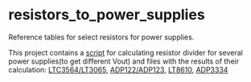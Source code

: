 # resistors_to_power_supplies

Reference tables for select resistors for power supplies.

This project contains a [script](calculation_resistors.tcl "calculation_resistors.tcl") for
calculating resistor divider for several power supplies(to get different Vout) and files with
the results of their calculation:
[LTC3564/LT3065](vout_ltc3564.log "vout_ltc3564.log"),
[ADP122/ADP123](vout_adp122.log "vout_adp122.log"),
[LT8610](vout_lt8610.log "vout_lt8610.log"),
[ADP3334](vout_adp3334.log "vout_adp3334.log")
